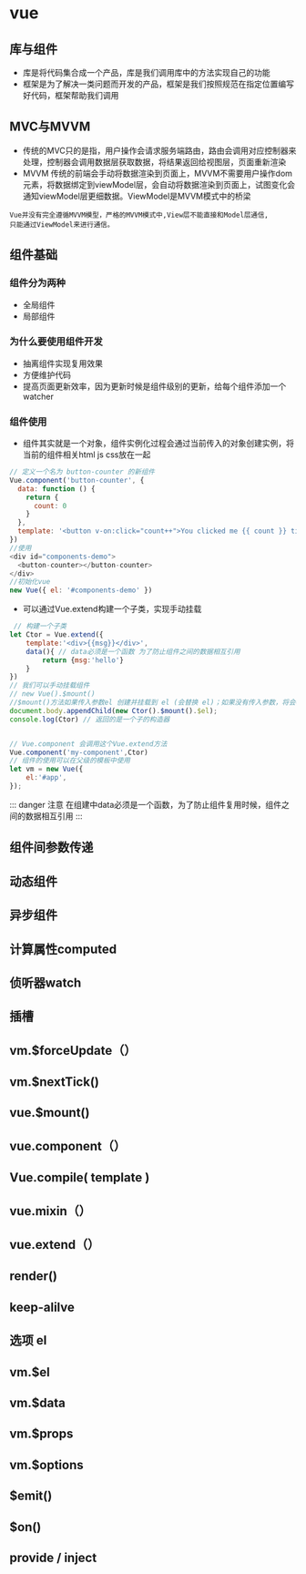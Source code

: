 # vue
## 库与组件
+ 库是将代码集合成一个产品，库是我们调用库中的方法实现自己的功能
+ 框架是为了解决一类问题而开发的产品，框架是我们按照规范在指定位置编写好代码，框架帮助我们调用
## MVC与MVVM
+ 传统的MVC只的是指，用户操作会请求服务端路由，路由会调用对应控制器来处理，控制器会调用数据层获取数据，将结果返回给视图层，页面重新渲染
+ MVVM 传统的前端会手动将数据渲染到页面上，MVVM不需要用户操作dom元素，将数据绑定到viewModel层，会自动将数据渲染到页面上，试图变化会通知viewModel层更细数据。ViewModel是MVVM模式中的桥梁
```
Vue并没有完全遵循MVVM模型，严格的MVVM模式中,View层不能直接和Model层通信,
只能通过ViewModel来进行通信。
```
## 组件基础
### 组件分为两种
+ 全局组件
+ 局部组件
### 为什么要使用组件开发
+ 抽离组件实现复用效果
+ 方便维护代码
+ 提高页面更新效率，因为更新时候是组件级别的更新，给每个组件添加一个watcher
### 组件使用
+ 组件其实就是一个对象，组件实例化过程会通过当前传入的对象创建实例，将当前的组件相关html js css放在一起
```js
// 定义一个名为 button-counter 的新组件
Vue.component('button-counter', {
  data: function () {
    return {
      count: 0
    }
  },
  template: '<button v-on:click="count++">You clicked me {{ count }} times.</button>'
})
//使用
<div id="components-demo">
  <button-counter></button-counter>
</div>
//初始化vue
new Vue({ el: '#components-demo' })
```
+ 可以通过Vue.extend构建一个子类，实现手动挂载
```js
 // 构建一个子类
let Ctor = Vue.extend({
    template:'<div>{{msg}}</div>',
    data(){ // data必须是一个函数 为了防止组件之间的数据相互引用
        return {msg:'hello'}
    }
})
// 我们可以手动挂载组件
// new Vue().$mount()
//$mount()方法如果传入参数el 创建并挂载到 el (会替换 el)；如果没有传入参数，将会被渲染为文档之外的参数，必须使用dom将其插入到页面
document.body.appendChild(new Ctor().$mount().$el);
console.log(Ctor) // 返回的是一个子的构造器


// Vue.component 会调用这个Vue.extend方法
Vue.component('my-component',Ctor)
// 组件的使用可以在父级的模板中使用 
let vm = new Vue({
    el:'#app',
});
```
::: danger 注意
在组建中data必须是一个函数，为了防止组件复用时候，组件之间的数据相互引用
:::
## 组件间参数传递
## 动态组件
## 异步组件
## 计算属性computed
## 侦听器watch
## 插槽
## vm.$forceUpdate（）
## vm.$nextTick()
## vue.$mount()
## vue.component（）
## Vue.compile( template )
## vue.mixin（）
## vue.extend（）
## render()
## keep-alilve
## 选项 el
## vm.$el
## vm.$data
## vm.$props
## vm.$options
## $emit()
## $on()
## provide / inject